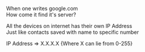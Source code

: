 When one writes google.com  
How come it find it's server?

All the devices on internet has their own IP Address  
Just like contacts saved with name to specific number

IP Address => X.X.X.X {Where X can lie from 0-255}